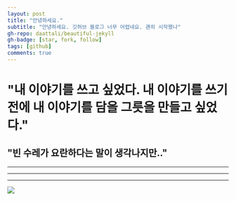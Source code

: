 ```yaml
---
layout: post
title: "안녕하세요."
subtitle: "안녕하세요. 깃허브 블로그 너무 어렵네요. 괜히 시작했나"
gh-repo: daattali/beautiful-jekyll
gh-badge: [star, fork, follow]
tags: [github]
comments: true
---
```


# "내 이야기를 쓰고 싶었다. 내 이야기를 쓰기 전에 내 이야기를 담을 그릇을 만들고 싶었다."
## "빈 수레가 요란하다는 말이 생각나지만.."

***

___

---

![](https://plab-football.s3.amazonaws.com/media/homeBannerKJPC_ich.png)
